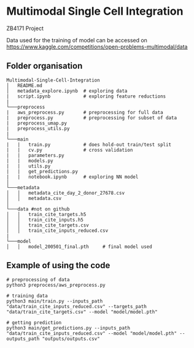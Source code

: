 # Multimodal Single Cell Integration
 ZB4171 Project

Data used for the training of model can be accessed on https://www.kaggle.com/competitions/open-problems-multimodal/data

## Folder organisation
```
Multimodal-Single-Cell-Integration
│   README.md
│   metadata_explore.ipynb  # exploring data
|   script.ipynb            # exploring feature reductions
|
└───preprocess
|   aws_preprocess.py       # preprocessing for full data
|   preprocess.py           # preprocessing for subset of data
|   preprocess_umap.py      
|   preprocess_utils.py     
|  
└───main  
|   |   train.py            # does hold-out train/test split
|   |   cv.py               # cross validation
|   |   parameters.py
|   |   models.py
|   |   utils.py
|   |   get_predictions.py 
|   |   notebook.ipynb      # exploring NN model
│
└───metadata
│   │   metadata_cite_day_2_donor_27678.csv
│   │   metadata.csv
│
└───data #not on github
│   │   train_cite_targets.h5
│   │   train_cite_inputs.h5
│   │   train_cite_targets.csv
│   │   train_cite_inputs_reduced.csv
|
└───model
│   │   model_200501_final.pth     # final model used
```

## Example of using the code
```
# preprocessing of data
python3 preprocess/aws_preprocess.py

# training data
python3 main/train.py --inputs_path "data/train_cite_inputs_reduced.csv" --targets_path "data/train_cite_targets.csv" --model "model/model.pth"

# getting prediction
python3 main/get_predictions.py --inputs_path "data/train_cite_inputs_reduced.csv" --model "model/model.pth" --outputs_path "outputs/outputs.csv" 
```
